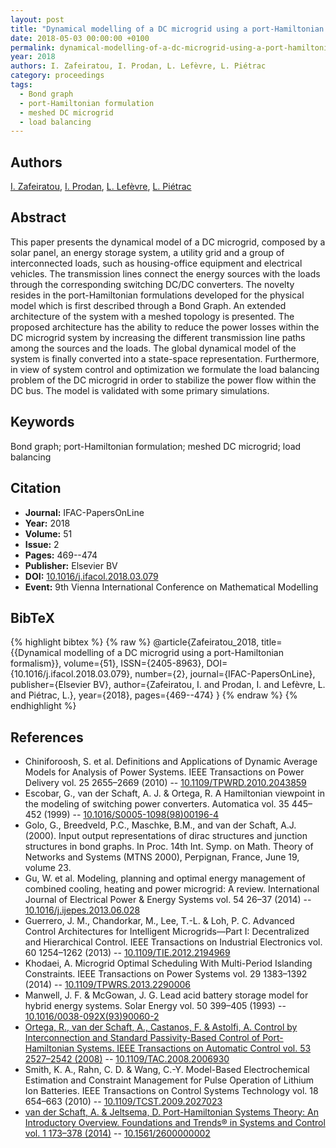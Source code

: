 ```yaml
---
layout: post
title: "Dynamical modelling of a DC microgrid using a port-Hamiltonian formalism"
date: 2018-05-03 00:00:00 +0100
permalink: dynamical-modelling-of-a-dc-microgrid-using-a-port-hamiltonian-formalism
year: 2018
authors: I. Zafeiratou, I. Prodan, L. Lefèvre, L. Piétrac
category: proceedings
tags:
  - Bond graph
  - port-Hamiltonian formulation
  - meshed DC microgrid
  - load balancing
---
```

 
## Authors
[I. Zafeiratou](authors/i_zafeiratou), [I. Prodan](authors/ionela_prodan), [L. Lefèvre](authors/laurent_lefevre), [L. Piétrac](authors/l_pietrac)
 
## Abstract
This paper presents the dynamical model of a DC microgrid, composed by a solar panel, an energy storage system, a utility grid and a group of interconnected loads, such as housing-office equipment and electrical vehicles. The transmission lines connect the energy sources with the loads through the corresponding switching DC/DC converters. The novelty resides in the port-Hamiltonian formulations developed for the physical model which is first described through a Bond Graph. An extended architecture of the system with a meshed topology is presented. The proposed architecture has the ability to reduce the power losses within the DC microgrid system by increasing the different transmission line paths among the sources and the loads. The global dynamical model of the system is finally converted into a state-space representation. Furthermore, in view of system control and optimization we formulate the load balancing problem of the DC microgrid in order to stabilize the power flow within the DC bus. The model is validated with some primary simulations.
 
## Keywords
Bond graph; port-Hamiltonian formulation; meshed DC microgrid; load balancing
 
## Citation
- **Journal:** IFAC-PapersOnLine
- **Year:** 2018
- **Volume:** 51
- **Issue:** 2
- **Pages:** 469--474
- **Publisher:** Elsevier BV
- **DOI:** [10.1016/j.ifacol.2018.03.079](https://doi.org/10.1016/j.ifacol.2018.03.079)
- **Event:** 9th Vienna International Conference on Mathematical Modelling
 
## BibTeX
{% highlight bibtex %}
{% raw %}
@article{Zafeiratou_2018,
  title={{Dynamical modelling of a DC microgrid using a port-Hamiltonian formalism}},
  volume={51},
  ISSN={2405-8963},
  DOI={10.1016/j.ifacol.2018.03.079},
  number={2},
  journal={IFAC-PapersOnLine},
  publisher={Elsevier BV},
  author={Zafeiratou, I. and Prodan, I. and Lefèvre, L. and Piétrac, L.},
  year={2018},
  pages={469--474}
}
{% endraw %}
{% endhighlight %}
 
## References
- Chiniforoosh, S. et al. Definitions and Applications of Dynamic Average Models for Analysis of Power Systems. IEEE Transactions on Power Delivery vol. 25 2655–2669 (2010) -- [10.1109/TPWRD.2010.2043859](https://doi.org/10.1109/TPWRD.2010.2043859)
- Escobar, G., van der Schaft, A. J. & Ortega, R. A Hamiltonian viewpoint in the modeling of switching power converters. Automatica vol. 35 445–452 (1999) -- [10.1016/S0005-1098(98)00196-4](https://doi.org/10.1016/S0005-1098(98)00196-4)
- Golo, G., Breedveld, P.C., Maschke, B.M., and van der Schaft, A.J. (2000). Input output representations of dirac structures and junction structures in bond graphs. In Proc. 14th Int. Symp. on Math. Theory of Networks and Systems (MTNS 2000), Perpignan, France, June 19, volume 23.
- Gu, W. et al. Modeling, planning and optimal energy management of combined cooling, heating and power microgrid: A review. International Journal of Electrical Power &amp; Energy Systems vol. 54 26–37 (2014) -- [10.1016/j.ijepes.2013.06.028](https://doi.org/10.1016/j.ijepes.2013.06.028)
- Guerrero, J. M., Chandorkar, M., Lee, T.-L. & Loh, P. C. Advanced Control Architectures for Intelligent Microgrids—Part I: Decentralized and Hierarchical Control. IEEE Transactions on Industrial Electronics vol. 60 1254–1262 (2013) -- [10.1109/TIE.2012.2194969](https://doi.org/10.1109/TIE.2012.2194969)
- Khodaei, A. Microgrid Optimal Scheduling With Multi-Period Islanding Constraints. IEEE Transactions on Power Systems vol. 29 1383–1392 (2014) -- [10.1109/TPWRS.2013.2290006](https://doi.org/10.1109/TPWRS.2013.2290006)
- Manwell, J. F. & McGowan, J. G. Lead acid battery storage model for hybrid energy systems. Solar Energy vol. 50 399–405 (1993) -- [10.1016/0038-092X(93)90060-2](https://doi.org/10.1016/0038-092X(93)90060-2)
- [Ortega, R., van der Schaft, A., Castanos, F. & Astolfi, A. Control by Interconnection and Standard Passivity-Based Control of Port-Hamiltonian Systems. IEEE Transactions on Automatic Control vol. 53 2527–2542 (2008)](control-by-interconnection-and-standard-passivity-based-control-of-port-hamiltonian-systems) -- [10.1109/TAC.2008.2006930](https://doi.org/10.1109/TAC.2008.2006930)
- Smith, K. A., Rahn, C. D. & Wang, C.-Y. Model-Based Electrochemical Estimation and Constraint Management for Pulse Operation of Lithium Ion Batteries. IEEE Transactions on Control Systems Technology vol. 18 654–663 (2010) -- [10.1109/TCST.2009.2027023](https://doi.org/10.1109/TCST.2009.2027023)
- [van der Schaft, A. & Jeltsema, D. Port-Hamiltonian Systems Theory: An Introductory Overview. Foundations and Trends® in Systems and Control vol. 1 173–378 (2014)](port-hamiltonian-systems-theory-an-introductory-overview-journal) -- [10.1561/2600000002](https://doi.org/10.1561/2600000002)

